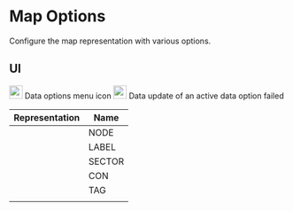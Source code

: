 # Map Options
Configure the map representation with various options.
## UI
<img src="https://raw.githubusercontent.com/Risingson/eedocs/master/docs/images/Node-100_off.png" width="24" height="24" border="0" style="opacity:0.9;"> Data options menu icon
<img src="https://raw.githubusercontent.com/Risingson/eedocs/master/docs/images/NodeRed-100_on.png" width="24" height="24" border="0" style="opacity:0.9;"> Data update of an active data option failed

| Representation| Name |
|--|--|
| | NODE |
| | LABEL |
| | SECTOR |
| | CON |
| | TAG |
| |  |

<!--stackedit_data:
eyJoaXN0b3J5IjpbLTg4NjgzNTU4NCwtOTEwOTUyMzIyXX0=
-->
